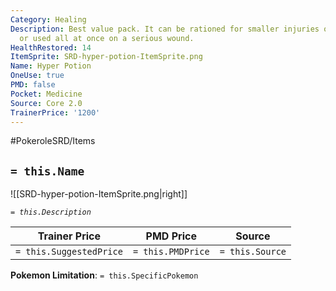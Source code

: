 ```yaml
---
Category: Healing
Description: Best value pack. It can be rationed for smaller injuries on the team,
  or used all at once on a serious wound.
HealthRestored: 14
ItemSprite: SRD-hyper-potion-ItemSprite.png
Name: Hyper Potion
OneUse: true
PMD: false
Pocket: Medicine
Source: Core 2.0
TrainerPrice: '1200'
---
```


#PokeroleSRD/Items

## `= this.Name`

![[SRD-hyper-potion-ItemSprite.png|right]]

*`= this.Description`*

| Trainer Price           | PMD Price         | Source | 
| ----------------------- | ----------------- | ------ |
| `= this.SuggestedPrice` | `= this.PMDPrice` | `= this.Source`

**Pokemon Limitation**: `= this.SpecificPokemon`
